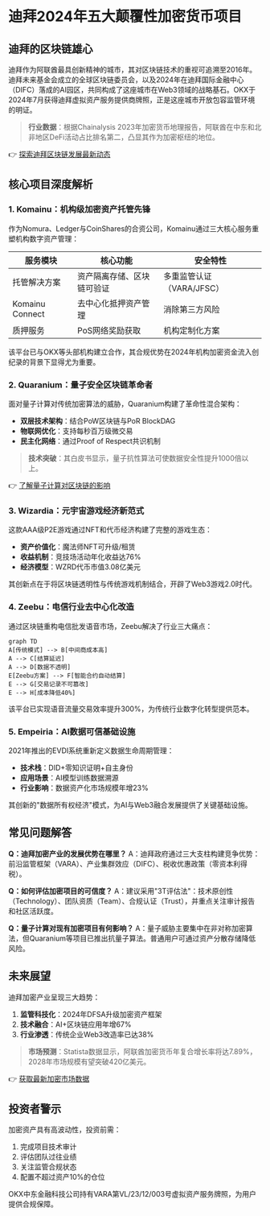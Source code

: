 # 迪拜2024年五大颠覆性加密货币项目

## 迪拜的区块链雄心

迪拜作为阿联酋最具创新精神的城市，其对区块链技术的重视可追溯至2016年。迪拜未来基金会成立的全球区块链委员会，以及2024年在迪拜国际金融中心（DIFC）落成的AI园区，共同构成了这座城市在Web3领域的战略基石。OKX于2024年7月获得迪拜虚拟资产服务提供商牌照，正是这座城市开放包容监管环境的明证。

> **行业数据**：根据Chainalysis 2023年加密货币地理报告，阿联酋在中东和北非地区DeFi活动占比排名第二，凸显其作为加密枢纽的地位。

👉 [探索迪拜区块链发展最新动态](https://bit.ly/okx_welcome)

## 核心项目深度解析

### 1. Komainu：机构级加密资产托管先锋

作为Nomura、Ledger与CoinShares的合资公司，Komainu通过三大核心服务重塑机构数字资产管理：

| 服务模块       | 核心功能                           | 安全特性                 |
|----------------|------------------------------------|--------------------------|
| 托管解决方案   | 资产隔离存储、区块链可验证         | 多重监管认证（VARA/JFSC）|
| Komainu Connect| 去中心化抵押资产管理               | 消除第三方风险           |
| 质押服务       | PoS网络奖励获取                    | 机构定制化方案           |

该平台已与OKX等头部机构建立合作，其合规优势在2024年机构加密资金流入创纪录的背景下显得尤为重要。

### 2. Quaranium：量子安全区块链革命者

面对量子计算对传统加密算法的威胁，Quaranium构建了革命性混合架构：

- **双层技术架构**：结合PoW区块链与PoR BlockDAG
- **物联网优化**：支持每秒百万级微交易
- **民主化网络**：通过Proof of Respect共识机制

> **技术突破**：其白皮书显示，量子抗性算法可使数据安全性提升1000倍以上。

👉 [了解量子计算对区块链的影响](https://bit.ly/okx_welcome)

### 3. Wizardia：元宇宙游戏经济新范式

这款AAA级P2E游戏通过NFT和代币经济构建了完整的游戏生态：

- **资产价值化**：魔法师NFT可升级/租赁
- **收益机制**：竞技场活动年化收益达76%
- **经济模型**：WZRD代币市值3.08亿美元

其创新点在于将区块链透明性与传统游戏机制结合，开辟了Web3游戏2.0时代。

### 4. Zeebu：电信行业去中心化改造

通过区块链重构电信批发语音市场，Zeebu解决了行业三大痛点：

```mermaid
graph TD
A[传统模式] --> B[中间商成本高]
A --> C[结算延迟]
A --> D[数据不透明]
E[Zeebu方案] --> F[智能合约自动结算]
E --> G[交易记录不可篡改]
E --> H[成本降低40%]
```

该平台已实现语音流量交易效率提升300%，为传统行业数字化转型提供范本。

### 5. Empeiria：AI数据可信基础设施

2021年推出的EVDI系统重新定义数据生命周期管理：

- **技术栈**：DID+零知识证明+自主身份
- **应用场景**：AI模型训练数据溯源
- **行业影响**：数据资产化市场规模年增23%

其创新的"数据所有权经济"模式，为AI与Web3融合发展提供了关键基础设施。

## 常见问题解答

**Q：迪拜加密产业的发展优势在哪里？**
A：迪拜政府通过三大支柱构建竞争优势：前沿监管框架（VARA）、产业集群效应（DIFC）、税收优惠政策（零资本利得税）。

**Q：如何评估加密项目的可信度？**
A：建议采用"3T评估法"：技术原创性（Technology）、团队资质（Team）、合规认证（Trust），并重点关注审计报告和社区活跃度。

**Q：量子计算对现有加密项目有何影响？**
A：量子威胁主要集中在非对称加密算法，但Quaranium等项目已推出抗量子算法。普通用户可通过资产分散存储降低风险。

## 未来展望

迪拜加密产业呈现三大趋势：
1. **监管科技化**：2024年DFSA升级加密资产框架
2. **技术融合**：AI+区块链应用年增67%
3. **行业渗透**：传统企业Web3改造率已达38%

> **市场预测**：Statista数据显示，阿联酋加密货币年复合增长率将达7.89%，2028年市场规模有望突破420亿美元。

👉 [获取最新加密市场数据](https://bit.ly/okx_welcome)

## 投资者警示

加密资产具有高波动性，投资前需：
1. 完成项目技术审计
2. 评估团队过往业绩
3. 关注监管合规状态
4. 配置不超过资产10%的仓位

OKX中东金融科技公司持有VARA第VL/23/12/003号虚拟资产服务牌照，为用户提供合规保障。
